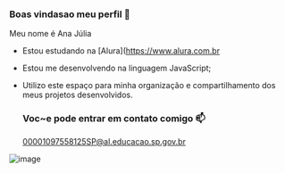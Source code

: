 ### Boas vindasao meu perfil 💜

Meu nome é Ana Júlia 

- Estou estudando na [Alura](https://www.alura.com.br 
- Estou me desenvolvendo na linguagem JavaScript;
- Utilizo este espaço para minha organização e compartilhamento dos meus projetos desenvolvidos.

  ### Voc~e pode entrar em contato comigo 📫

  00001097558125SP@al.educacao.sp.gov.br




![image](https://github.com/user-attachments/assets/e8eada59-8bf8-43ad-8f1d-fe46adb551b5)
